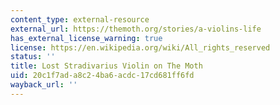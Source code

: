 ```yaml
---
content_type: external-resource
external_url: https://themoth.org/stories/a-violins-life
has_external_license_warning: true
license: https://en.wikipedia.org/wiki/All_rights_reserved
status: ''
title: Lost Stradivarius Violin on The Moth
uid: 20c1f7ad-a8c2-4ba6-acdc-17cd681ff6fd
wayback_url: ''
---
```

